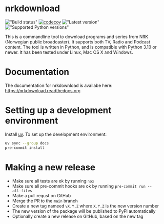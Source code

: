 # nrkdownload

!["Build status"](https://img.shields.io/github/actions/workflow/status/marhoy/nrk-download/main.yml)
[![codecov](https://codecov.io/gh/marhoy/nrk-download/branch/main/graph/badge.svg?token=84LOP32NP6)](https://codecov.io/gh/marhoy/nrk-download)
!["Latest version"](https://img.shields.io/pypi/v/nrkdownload)
!["Supported Python versions"](https://img.shields.io/python/required-version-toml?tomlFilePath=https%3A%2F%2Fraw.githubusercontent.com%2Fmarhoy%2Fnrk-download%2Frefs%2Fheads%2Fmain%2Fpyproject.toml)

This is a commandline tool to download programs and series from NRK (Norwegian public
broadcaster). It supports both TV, Radio and Podcast content. The tool is written in
Python, and is compatible with Python 3.10 or newer. It has been tested under Linux, Mac
OS X and Windows.

# Documentation

The documentation for nrkdownload is availabe here: https://nrkdownload.readthedocs.org

# Setting up a development environment

Install [uv](https://docs.astral.sh/uv/). To set up the development environment:

```bash
uv sync --group docs
pre-commit install
```

# Making a new release

- Make sure all tests are ok by running `nox`
- Make sure all pre-commit hooks are ok by running `pre-commit run --all-files`
- Make a pull requst on GitHub
- Merge the PR to the `main` branch
- Create a new tag nameed `vX.Y.Z` where `X.Y.Z` is the new version number
- The new version of the package will be published to PyPi automatically
- Optionally create a new release on GitHub, based on the new tag
